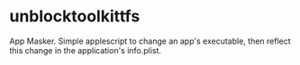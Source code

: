 # unblocktoolkittfs
App Masker. Simple applescript to change an app's executable, then reflect this change in the application's info.plist.
